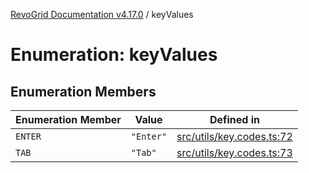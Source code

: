 [RevoGrid Documentation v4.17.0](README.md) / keyValues

# Enumeration: keyValues

## Enumeration Members

| Enumeration Member | Value | Defined in |
| ------ | ------ | ------ |
| `ENTER` | `"Enter"` | [src/utils/key.codes.ts:72](https://github.com/revolist/revogrid/blob/4911b401b4ed4a1ad4f684e9c38c48b1c7ad2346/src/utils/key.codes.ts#L72) |
| `TAB` | `"Tab"` | [src/utils/key.codes.ts:73](https://github.com/revolist/revogrid/blob/4911b401b4ed4a1ad4f684e9c38c48b1c7ad2346/src/utils/key.codes.ts#L73) |
